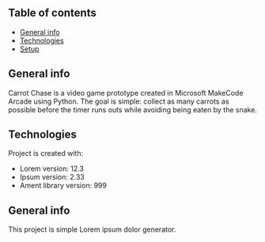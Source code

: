 ## Table of contents
* [General info](#general-info)
* [Technologies](#technologies)
* [Setup](#setup)

## General info
Carrot Chase is a video game prototype created in Microsoft MakeCode Arcade using Python. The goal is simple: collect as many carrots as possible before the timer runs outs while avoiding being eaten by the snake. 
	
## Technologies
Project is created with:
* Lorem version: 12.3
* Ipsum version: 2.33
* Ament library version: 999



## General info
This project is simple Lorem ipsum dolor generator.
